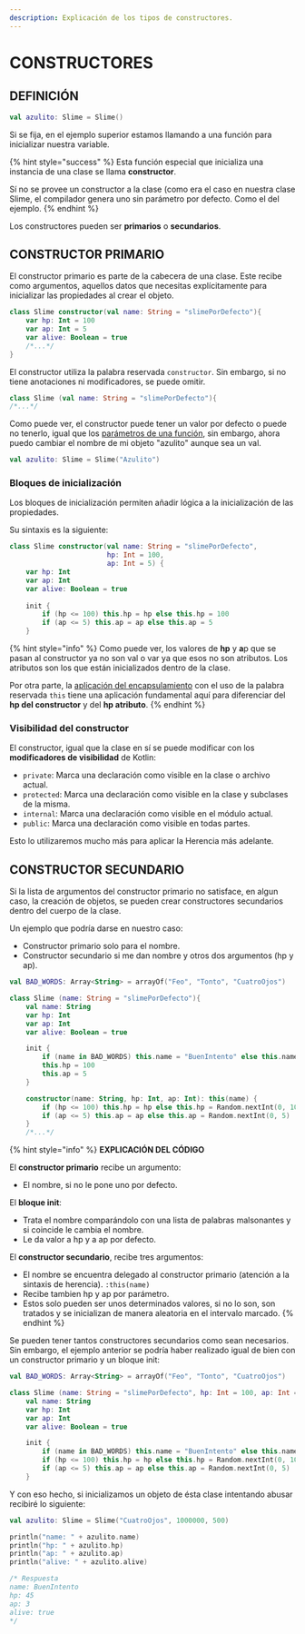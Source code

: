 ```yaml
---
description: Explicación de los tipos de constructores.
---
```


# CONSTRUCTORES

## DEFINICIÓN

```kotlin
val azulito: Slime = Slime() 
```

Si se fija, en el ejemplo superior estamos llamando a una función para inicializar nuestra variable.

{% hint style="success" %}
Esta función especial que inicializa una instancia de una clase se llama **constructor**.

Sí no se provee un constructor a la clase (como era el caso en nuestra clase Slime, el compilador genera uno sin parámetro por defecto. Como el del ejemplo.
{% endhint %}

Los constructores pueden ser **primarios** o **secundarios**.

## CONSTRUCTOR PRIMARIO

El constructor primario es parte de la cabecera de una clase. Este recibe como argumentos, aquellos datos que necesitas explícitamente para inicializar las propiedades al crear el objeto.

```kotlin
class Slime constructor(val name: String = "slimePorDefecto"){
    var hp: Int = 100
    var ap: Int = 5
    var alive: Boolean = true
    /*...*/
}
```

El constructor utiliza la palabra reservada `constructor`. Sin embargo, si no tiene anotaciones ni modificadores, se puede omitir.

```kotlin
class Slime (val name: String = "slimePorDefecto"){
/*...*/
```

Como puede ver, el constructor puede tener un valor por defecto o puede no tenerlo, igual que los [parámetros de una función](../programacion-funcional/tema-12.-funciones.md#parametros-con-valor-por-defecto), sin embargo, ahora puedo cambiar el nombre de mi objeto "azulito" aunque sea un val.

```kotlin
val azulito: Slime = Slime("Azulito")
```

### Bloques de inicialización

Los bloques de inicialización permiten añadir lógica a la inicialización de las propiedades.

Su sintaxis es la siguiente:

```kotlin
class Slime constructor(val name: String = "slimePorDefecto",
                        hp: Int = 100, 
                        ap: Int = 5) {
    var hp: Int
    var ap: Int
    var alive: Boolean = true
    
    init {
        if (hp <= 100) this.hp = hp else this.hp = 100
        if (ap <= 5) this.ap = ap else this.ap = 5
    }
```

{% hint style="info" %}
Como puede ver, los valores de **hp** y **a**p que se pasan al constructor ya no son val o var ya que esos no son atributos. Los atributos son los que están inicializados dentro de la clase.

Por otra parte, la [aplicación del encapsulamiento](teoria-poo.md#encapsulamiento) con el uso de la palabra reservada `this` tiene una aplicación fundamental aquí para diferenciar del **hp del constructor** y del **hp atributo**.
{% endhint %}

### Visibilidad del constructor

El constructor, igual que la clase en sí se puede modificar con los **modificadores de visibilidad** de Kotlin:

* `private`: Marca una declaración como visible en la clase o archivo actual.
* `protected`: Marca una declaración como visible en la clase y subclases de la misma.
* `internal`: Marca una declaración como visible en el módulo actual.
* `public`: Marca una declaración como visible en todas partes.

Esto lo utilizaremos mucho más para aplicar la Herencia más adelante.

## CONSTRUCTOR SECUNDARIO

Si la lista de argumentos del constructor primario no satisface, en algun caso, la creación de objetos, se pueden crear constructores secundarios dentro del cuerpo de la clase.

Un ejemplo que podría darse en nuestro caso:

* Constructor primario solo para el nombre.
* Constructor secundario si me dan nombre y otros dos argumentos (hp y ap).

```kotlin
val BAD_WORDS: Array<String> = arrayOf("Feo", "Tonto", "CuatroOjos")

class Slime (name: String = "slimePorDefecto"){
    val name: String
    var hp: Int
    var ap: Int
    var alive: Boolean = true

    init {
        if (name in BAD_WORDS) this.name = "BuenIntento" else this.name = name
        this.hp = 100
        this.ap = 5
    }

    constructor(name: String, hp: Int, ap: Int): this(name) {
        if (hp <= 100) this.hp = hp else this.hp = Random.nextInt(0, 100)
        if (ap <= 5) this.ap = ap else this.ap = Random.nextInt(0, 5)
    }
    /*...*/
```

{% hint style="info" %}
**EXPLICACIÓN DEL CÓDIGO**

El **constructor primario** recibe un argumento:

* El nombre, si no le pone uno por defecto.

El **bloque init**:

* Trata el nombre comparándolo con una lista de palabras malsonantes y si coincide le cambia el nombre.
* Le da valor a hp y a ap por defecto.

El **constructor secundario**, recibe tres argumentos:

* El nombre se encuentra delegado al constructor primario (atención a la sintaxis de herencia). `:this(name)`
* Recibe tambien hp y ap por parámetro.
* Estos solo pueden ser unos determinados valores, si no lo son, son tratados y se inicializan de manera aleatoria en el intervalo marcado.
{% endhint %}

Se pueden tener tantos constructores secundarios como sean necesarios. Sin embargo, el ejemplo anterior se podría haber realizado igual de bien con un constructor primario y un bloque init:

```kotlin
val BAD_WORDS: Array<String> = arrayOf("Feo", "Tonto", "CuatroOjos")

class Slime (name: String = "slimePorDefecto", hp: Int = 100, ap: Int = 5){
    val name: String
    var hp: Int
    var ap: Int
    var alive: Boolean = true

    init {
        if (name in BAD_WORDS) this.name = "BuenIntento" else this.name = name
        if (hp <= 100) this.hp = hp else this.hp = Random.nextInt(0, 100)
        if (ap <= 5) this.ap = ap else this.ap = Random.nextInt(0, 5)
    }
```

Y con eso hecho, si inicializamos un objeto de ésta clase intentando abusar recibiré lo siguiente:

```kotlin
val azulito: Slime = Slime("CuatroOjos", 1000000, 500)

println("name: " + azulito.name)
println("hp: " + azulito.hp)
println("ap: " + azulito.ap)
println("alive: " + azulito.alive)

/* Respuesta
name: BuenIntento
hp: 45
ap: 3
alive: true
*/
```
